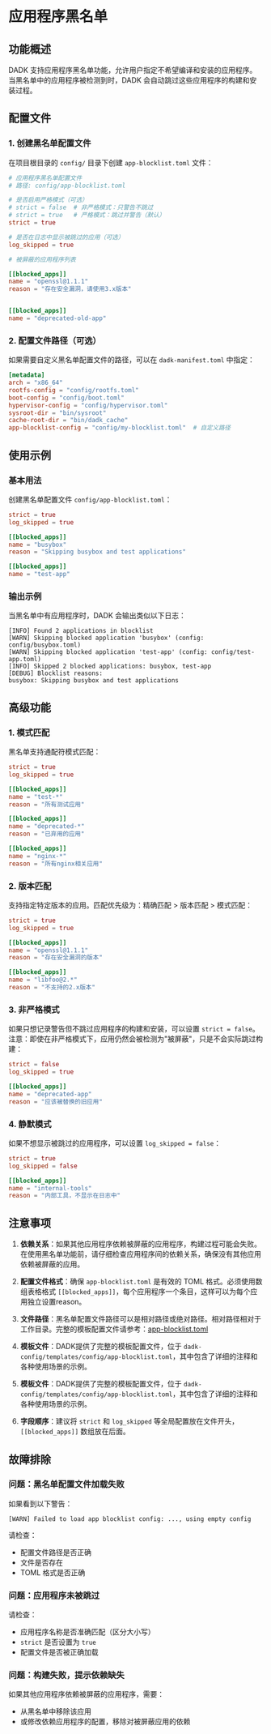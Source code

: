 # 应用程序黑名单

## 功能概述

DADK 支持应用程序黑名单功能，允许用户指定不希望编译和安装的应用程序。当黑名单中的应用程序被检测到时，DADK 会自动跳过这些应用程序的构建和安装过程。

## 配置文件

### 1. 创建黑名单配置文件

在项目根目录的 `config/` 目录下创建 `app-blocklist.toml` 文件：

```toml
# 应用程序黑名单配置文件
# 路径: config/app-blocklist.toml

# 是否启用严格模式（可选）
# strict = false  # 非严格模式：只警告不跳过
# strict = true   # 严格模式：跳过并警告（默认）
strict = true

# 是否在日志中显示被跳过的应用（可选）
log_skipped = true

# 被屏蔽的应用程序列表

[[blocked_apps]]
name = "openssl@1.1.1"
reason = "存在安全漏洞，请使用3.x版本"


[[blocked_apps]]
name = "deprecated-old-app"
```

### 2. 配置文件路径（可选）

如果需要自定义黑名单配置文件的路径，可以在 `dadk-manifest.toml` 中指定：

```toml
[metadata]
arch = "x86_64"
rootfs-config = "config/rootfs.toml"
boot-config = "config/boot.toml"
hypervisor-config = "config/hypervisor.toml"
sysroot-dir = "bin/sysroot"
cache-root-dir = "bin/dadk_cache"
app-blocklist-config = "config/my-blocklist.toml"  # 自定义路径
```

## 使用示例

### 基本用法

创建黑名单配置文件 `config/app-blocklist.toml`：

```toml
strict = true
log_skipped = true

[[blocked_apps]]
name = "busybox"
reason = "Skipping busybox and test applications"

[[blocked_apps]]
name = "test-app"
```

### 输出示例

当黑名单中有应用程序时，DADK 会输出类似以下日志：

```
[INFO] Found 2 applications in blocklist
[WARN] Skipping blocked application 'busybox' (config: config/busybox.toml)
[WARN] Skipping blocked application 'test-app' (config: config/test-app.toml)  
[INFO] Skipped 2 blocked applications: busybox, test-app
[DEBUG] Blocklist reasons:
busybox: Skipping busybox and test applications
```

## 高级功能

### 1. 模式匹配

黑名单支持通配符模式匹配：

```toml
strict = true
log_skipped = true

[[blocked_apps]]
name = "test-*"
reason = "所有测试应用"

[[blocked_apps]]
name = "deprecated-*"
reason = "已弃用的应用"

[[blocked_apps]]
name = "nginx-*"
reason = "所有nginx相关应用"
```

### 2. 版本匹配

支持指定特定版本的应用。匹配优先级为：精确匹配 > 版本匹配 > 模式匹配：

```toml
strict = true
log_skipped = true

[[blocked_apps]]
name = "openssl@1.1.1"
reason = "存在安全漏洞的版本"

[[blocked_apps]]
name = "libfoo@2.*"
reason = "不支持的2.x版本"
```

### 3. 非严格模式

如果只想记录警告但不跳过应用程序的构建和安装，可以设置 `strict = false`。注意：即使在非严格模式下，应用仍然会被检测为"被屏蔽"，只是不会实际跳过构建：

```toml
strict = false
log_skipped = true

[[blocked_apps]]
name = "deprecated-app"
reason = "应该被替换的旧应用"
```

### 4. 静默模式

如果不想显示被跳过的应用程序，可以设置 `log_skipped = false`：

```toml
strict = true
log_skipped = false

[[blocked_apps]]
name = "internal-tools"
reason = "内部工具，不显示在日志中"
```

## 注意事项

1. **依赖关系**：如果其他应用程序依赖被屏蔽的应用程序，构建过程可能会失败。在使用黑名单功能前，请仔细检查应用程序间的依赖关系，确保没有其他应用依赖被屏蔽的应用。

2. **配置文件格式**：确保 `app-blocklist.toml` 是有效的 TOML 格式。必须使用数组表格格式 `[[blocked_apps]]`，每个应用程序一个条目，这样可以为每个应用独立设置reason。

3. **文件路径**：黑名单配置文件路径可以是相对路径或绝对路径。相对路径相对于工作目录。完整的模板配置文件请参考：[app-blocklist.toml](https://github.com/DragonOS-Community/DADK/blob/main/dadk-config/templates/config/app-blocklist.toml)

4. **模板文件**：DADK提供了完整的模板配置文件，位于 `dadk-config/templates/config/app-blocklist.toml`，其中包含了详细的注释和各种使用场景的示例。

4. **模板文件**：DADK提供了完整的模板配置文件，位于 `dadk-config/templates/config/app-blocklist.toml`，其中包含了详细的注释和各种使用场景的示例。

5. **字段顺序**：建议将 `strict` 和 `log_skipped` 等全局配置放在文件开头，`[[blocked_apps]]` 数组放在后面。

## 故障排除

### 问题：黑名单配置文件加载失败

如果看到以下警告：
```
[WARN] Failed to load app blocklist config: ..., using empty config
```

请检查：
- 配置文件路径是否正确
- 文件是否存在
- TOML 格式是否正确

### 问题：应用程序未被跳过

请检查：
- 应用程序名称是否准确匹配（区分大小写）
- `strict` 是否设置为 `true`
- 配置文件是否被正确加载

### 问题：构建失败，提示依赖缺失

如果其他应用程序依赖被屏蔽的应用程序，需要：
- 从黑名单中移除该应用
- 或修改依赖应用程序的配置，移除对被屏蔽应用的依赖
